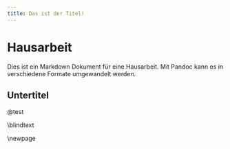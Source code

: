 ```yaml
---
title: Das ist der Titel!
---
```


# Hausarbeit

Dies ist ein Markdown Dokument für eine Hausarbeit. Mit Pandoc kann es in verschiedene Formate umgewandelt werden.

## Untertitel

@test

\blindtext

\newpage
